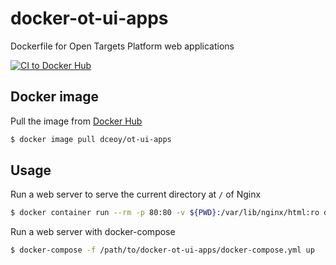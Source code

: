 docker-ot-ui-apps
=================

Dockerfile for Open Targets Platform web applications

[![CI to Docker Hub](https://github.com/dceoy/docker-ot-ui-apps/actions/workflows/docker-publish.yml/badge.svg)](https://github.com/dceoy/docker-ot-ui-apps/actions/workflows/docker-publish.yml)

Docker image
------------

Pull the image from [Docker Hub](https://hub.docker.com/r/dceoy/ot-ui-apps/)

```sh
$ docker image pull dceoy/ot-ui-apps
```

Usage
-----

Run a web server to serve the current directory at `/` of Nginx

```sh
$ docker container run --rm -p 80:80 -v ${PWD}:/var/lib/nginx/html:ro dceoy/ot-ui-apps
```

Run a web server with docker-compose

```sh
$ docker-compose -f /path/to/docker-ot-ui-apps/docker-compose.yml up
```
